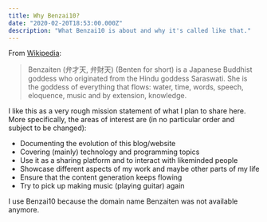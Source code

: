 ```yaml
---
title: Why Benzai10?
date: "2020-02-20T18:53:00.000Z"
description: "What Benzai10 is about and why it's called like that."
---
```


From [Wikipedia](https://en.wikipedia.org/wiki/Benzaiten):
> Benzaiten (弁才天, 弁財天) (Benten for short) is a Japanese Buddhist goddess who originated from the Hindu goddess Saraswati. She is the goddess of everything that flows: water, time, words, speech, eloquence, music and by extension, knowledge.

I like this as a very rough mission statement of what I plan to share here. More specifically, the areas of interest are (in no particular order and subject to be changed):

* Documenting the evolution of this blog/website
* Covering (mainly) technology and programming topics
* Use it as a sharing platform and to interact with likeminded people
* Showcase different aspects of my work and maybe other parts of my life
* Ensure that the content generation keeps flowing
* Try to pick up making music (playing guitar) again


I use Benzai10 because the domain name Benzaiten was not available anymore.
